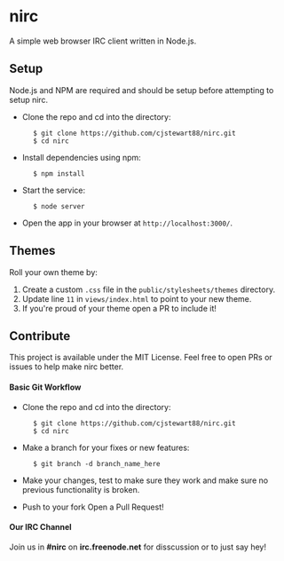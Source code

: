 # nirc
A simple web browser IRC client written in Node.js.

## Setup
Node.js and NPM are required and should be setup before attempting to setup nirc.

- Clone the repo and cd into the directory:

```
      $ git clone https://github.com/cjstewart88/nirc.git
      $ cd nirc
```

- Install dependencies using npm:

```
      $ npm install
```

- Start the service:

```
      $ node server
``` 

- Open the app in your browser at `http://localhost:3000/`.

## Themes
Roll your own theme by:

1. Create a custom `.css` file in the `public/stylesheets/themes` directory.
2. Update line `11` in `views/index.html` to point to your new theme.
3. If you're proud of your theme open a PR to include it!

## Contribute
This project is available under the MIT License. Feel free to open PRs or issues to
help make nirc better.

#### Basic Git Workflow

- Clone the repo and cd into the directory:

```
      $ git clone https://github.com/cjstewart88/nirc.git
      $ cd nirc
```     

- Make a branch for your fixes or new features:

```
      $ git branch -d branch_name_here
```

- Make your changes, test to make sure they work and make sure no previous 
functionality is broken.

- Push to your fork Open a Pull Request!

#### Our IRC Channel
Join us in **#nirc** on **irc.freenode.net** for disscussion or to just say hey!